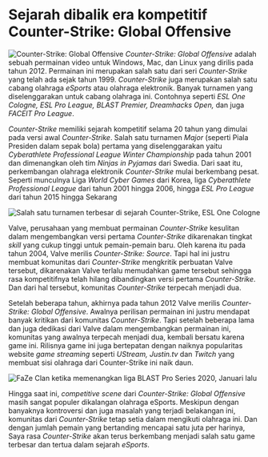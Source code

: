 # Sejarah dibalik era kompetitif Counter-Strike: Global Offensive

![Counter-Strike: Global Offensive](https://games.mxdwn.com/wp-content/uploads/2020/02/csgo-1.jpg)
*Counter-Strike: Global Offensive* adalah sebuah permainan video untuk Windows, Mac, dan Linux yang dirilis pada tahun 2012. Permainan ini merupakan salah satu dari seri *Counter-Strike* yang telah ada sejak tahun 1999. *Counter-Strike* juga merupakan salah satu cabang olahraga *eSports* atau olahraga elektronik. Banyak turnamen yang diselenggarakan untuk cabang olahraga ini. Contohnya seperti *ESL One Cologne, ESL Pro League, BLAST Premier, Dreamhacks Open,* dan juga *FACEIT Pro League*.

*Counter-Strike* memiliki sejarah kompetitif selama 20 tahun yang dimulai pada versi awal *Counter-Strike*. Salah satu turnamen *Major* (seperti Piala Presiden dalam sepak bola) pertama yang diselenggarakan yaitu *Cyberathlete Professional League Winter Championship* pada tahun 2001 dan dimenangkan oleh tim *Ninjas in Pyjamas* dari Swedia. Dari saat itu, perkembangan olahraga elektronik *Counter-Strike* mulai berkembang pesat. Seperti munculnya Liga *World Cyber Games* dari Korea, liga *Cyberathlete Professional League* dari tahun 2001 hingga 2006, hingga *ESL Pro League* dari tahun 2015 hingga Sekarang

![Salah satu turnamen terbesar di sejarah Counter-Strike, ESL One Cologne](https://miro.medium.com/max/4096/1*qkFJj0JlKig9wgiNKYMJCg.jpeg)

Valve, perusahaan yang membuat permainan *Counter-Strike* kesulitan dalam mengembangkan versi pertama *Counter-Strike* dikarenakan tingkat *skill* yang cukup tinggi untuk pemain-pemain baru. Oleh karena itu pada tahun 2004, Valve merilis *Counter-Strike: Source*. Tapi hal ini justru membuat komunitas dari *Counter-Strike* mengkritik perbuatan Valve tersebut, dikarenakan Valve terlalu memudahkan game tersebut sehingga rasa kompetitifnya telah hilang dibandingkan versi pertama *Counter-Strike*. Dan dari hal tersebut, komunitas *Counter-Strike* terpecah menjadi dua. 

Setelah beberapa tahun, akhirnya pada tahun 2012 Valve merilis *Counter-Strike: Global Offensive*. Awalnya perilisan permainan ini justru mendapat banyak kritikan dari komunitas *Counter-Strike*. Tapi setelah beberapa lama dan juga dedikasi dari Valve dalam mengembangkan permainan ini, komunitas yang awalnya terpecah menjadi dua, kembali bersatu karena game ini. Rilisnya game ini juga bertepatan dengan naiknya popularitas website *game streaming* seperti *UStream, Justin.tv* dan *Twitch* yang membuat sisi olahraga dari Counter-Strike ini naik daun.

![FaZe Clan ketika memenangkan liga BLAST Pro Series 2020, Januari lalu](https://www.hotspawn.com/app/uploads/2020/02/20191102_Adela-Sznajder_BLASTProSeriesCPH_04183-1024x683.jpg)

Hingga saat ini, *competitive scene* dari *Counter-Strike: Global Offensive* masih sangat populer dikalangan olahraga eSports. Meskipun dengan banyaknya kontroversi dan juga masalah yang terjadi belakangan ini, komunitas dari *Counter-Strike* tetap setia dalam mengikuti olahraga ini. Dan dengan jumlah pemain yang bertanding mencapai satu juta per harinya, Saya rasa *Counter-Strike* akan terus berkembang menjadi salah satu game terbesar dan tertua dalam sejarah *eSports*.